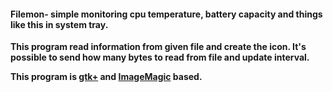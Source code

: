 <h4>Filemon- simple monitoring cpu temperature, battery capacity and things like this in system tray.</h4>

<strong>

This program read information from given file and create the icon.
It's possible to send how many bytes to read from file and update interval.

This program is <a href="http://www.gtk.org">gtk+</a> and <a href="http://www.imagemagick.org">ImageMagic</a> based.

</strong>
